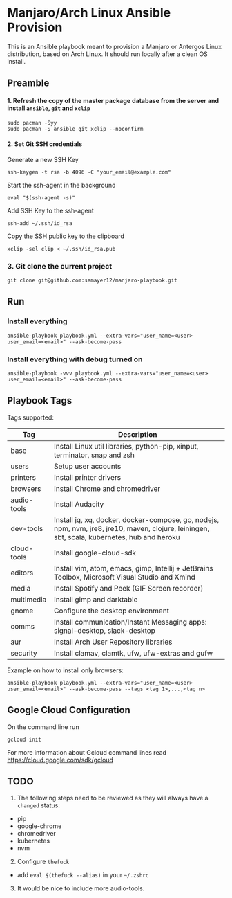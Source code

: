 # Manjaro/Arch Linux Ansible Provision

This is an Ansible playbook meant to provision a Manjaro or Antergos Linux distribution, based on Arch Linux.
It should run locally after a clean OS install.

## Preamble

#### 1. Refresh the copy of the master package database from the server and install `ansible`, `git` and `xclip`
```
sudo pacman -Syy
sudo pacman -S ansible git xclip --noconfirm
```

#### 2. Set Git SSH credentials

Generate a new SSH Key
```
ssh-keygen -t rsa -b 4096 -C "your_email@example.com"
```

Start the ssh-agent in the background
```
eval "$(ssh-agent -s)"
```

Add SSH Key to the ssh-agent
```
ssh-add ~/.ssh/id_rsa
```

Copy the SSH public key to the clipboard
```
xclip -sel clip < ~/.ssh/id_rsa.pub
```

### 3. Git clone the current project
```
git clone git@github.com:samayer12/manjaro-playbook.git
```

## Run

### Install everything
```
ansible-playbook playbook.yml --extra-vars="user_name=<user> user_email=<email>" --ask-become-pass
```

### Install everything with debug turned on
```
ansible-playbook -vvv playbook.yml --extra-vars="user_name=<user> user_email=<email>" --ask-become-pass
```

## Playbook Tags

Tags supported:

| Tag         | Description                                                                                                      |
|-------------|------------------------------------------------------------------------------------------------------------------|
| base        | Install Linux util libraries, python-pip, xinput, terminator, snap and zsh                                       |
| users       | Setup user accounts                                                                                              |
| printers    | Install printer drivers                                                                                          |
| browsers    | Install Chrome and chromedriver
| audio-tools | Install Audacity                                                                                  |
| dev-tools   | Install jq, xq, docker, docker-compose, go, nodejs, npm, nvm, jre8, jre10, maven, clojure, leiningen, sbt, scala, kubernetes, hub and heroku  |
| cloud-tools | Install google-cloud-sdk                                                                                         |
| editors     | Install vim, atom, emacs, gimp, Intellij + JetBrains Toolbox, Microsoft Visual Studio and Xmind                  |
| media       | Install Spotify and Peek (GIF Screen recorder)                                                                   |
| multimedia  | Install gimp and darktable                                                                                       |
| gnome       | Configure the desktop environment                                                                                |
| comms       | Install communication/Instant Messaging apps: signal-desktop, slack-desktop                                      |
| aur         | Install Arch User Repository libraries                                                                           |
| security    | Install clamav, clamtk, ufw, ufw-extras and gufw                                                                 |

Example on how to install only browsers:
```
ansible-playbook playbook.yml --extra-vars="user_name=<user> user_email=<email>" --ask-become-pass --tags <tag 1>,...,<tag n>
```

## Google Cloud Configuration

On the command line run
```
gcloud init
```

For more information about Gcloud command lines read https://cloud.google.com/sdk/gcloud


## TODO

1. The following steps need to be reviewed as they will always have a `changed` status:
 * pip
 * google-chrome
 * chromedriver
 * kubernetes
 * nvm

2. Configure `thefuck`
 * add `eval $(thefuck --alias)` in your `~/.zshrc`

3. It would be nice to include more audio-tools.
